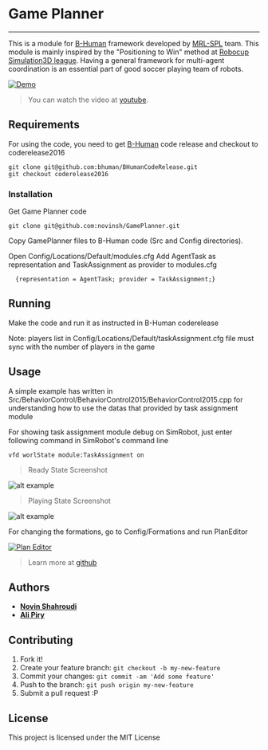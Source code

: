 # Game Planner
----
This is a module for [B-Human](http://b-human.de) framework developed by [MRL-SPL](http://mrl-spl.ir) team.
This module is mainly inspired by the "Positioning to Win" method at [Robocup Simulation3D league](http://http://robocup.org/leagues/23).
Having a general framework for multi-agent coordination is an essential part of good soccer playing team of robots. 

[![Demo](https://j.gifs.com/qYLR5G.gif)](https://youtu.be/gA6PGvBHR9w)
> You can watch the video at [youtube](https://youtu.be/gA6PGvBHR9w).


## Requirements

For using the code, you need to get [B-Human](http://github.com/bhuman/BHumanCodeRelease) code release and checkout to coderelease2016

    git clone git@github.com:bhuman/BHumanCodeRelease.git
    git checkout coderelease2016

### Installation

Get Game Planner code

    git clone git@github.com:novinsh/GamePlanner.git

Copy GamePlanner files to B-Human code (Src and Config directories).

Open Config/Locations/Default/modules.cfg
Add AgentTask as representation and TaskAssignment as provider to modules.cfg
    
      {representation = AgentTask; provider = TaskAssignment;}

## Running

Make the code and run it as instructed in B-Human coderelease

Note: players list in Config/Locations/Default/taskAssignment.cfg file must sync with the number of players in the game

## Usage

A simple example has written in Src/BehaviorControl/BehaviorControl2015/BehaviorControl2015.cpp for understanding how to use the datas that provided by task assignment module

For showing task assignment module debug on SimRobot, just enter following command in SimRobot's command line
    
    vfd worlState module:TaskAssignment on

> Ready State Screenshot 

![alt example](http://piry.site/github/readyState.jpg "Ready State ScreenShot")

> Playing State Screenshot

![alt example](http://piry.site/github/playingState.jpg "Playing State ScreenShot")

    
For changing the formations, go to Config/Formations and run PlanEditor

[![Plan Editor](https://j.gifs.com/nr6QW4.gif)](https://youtu.be/lHQWDaZeDZI)
> Learn more at [github](http://github.com/ArefMq/VoronoiGridEditor)


## Authors

* **[Novin Shahroudi](mailto:novin@ut.ee)** 
* **[Ali Piry](mailto:a.piry@mrl-spl.ir)** 

## Contributing

1. Fork it!
2. Create your feature branch: `git checkout -b my-new-feature`
3. Commit your changes: `git commit -am 'Add some feature'`
4. Push to the branch: `git push origin my-new-feature`
5. Submit a pull request :P

## License

This project is licensed under the MIT License 

